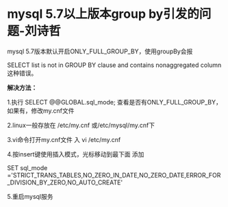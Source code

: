 # mysql 5.7以上版本group by引发的问题-刘诗哲

mysql 5.7版本默认开启ONLY_FULL_GROUP_BY，使用groupBy会报

SELECT list is not in GROUP BY clause and contains nonaggregated column这种错误。

**解决方法：**

1.执行 SELECT @@GLOBAL.sql_mode; 查看是否有ONLY_FULL_GROUP_BY，如果有，修改my.cnf文件

2.linux一般存放在 /etc/my.cnf 或/etc/mysql/my.cnf下

3.vi命令打开my.cnf文件 入  vi /etc/my.cnf

4.按insert键使用插入模式，光标移动到最下面 添加

SET sql_mode ='STRICT_TRANS_TABLES,NO_ZERO_IN_DATE,NO_ZERO_DATE,ERROR_FOR_DIVISION_BY_ZERO,NO_AUTO_CREATE'

5.重启mysql服务

